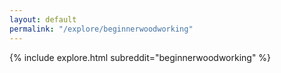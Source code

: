 ```yaml
---
layout: default
permalink: "/explore/beginnerwoodworking"
---
```


<link rel="stylesheet" type="text/css" href="/static/css/explore.css">
{% include explore.html subreddit="beginnerwoodworking" %}
